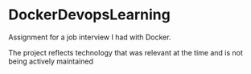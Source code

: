# DockerDevopsLearning

Assignment for a job interview I had with Docker. 

The project reflects technology that was relevant at the time and is not being actively maintained
